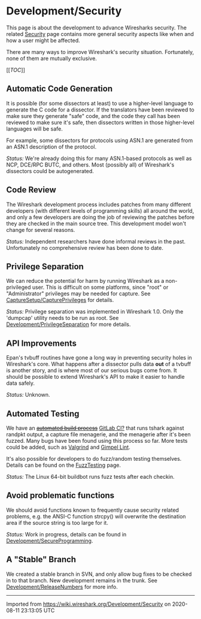 # Development/Security

This page is about the development to advance Wiresharks security. The related [Security](/Security) page contains more general security aspects like when and how a user might be affected.

There are many ways to improve Wireshark's security situation. Fortunately, none of them are mutually exclusive.

[[_TOC_]]

## Automatic Code Generation

It is possible (for some dissectors at least) to use a higher-level language to generate the C code for a dissector. If the translators have been reviewed to make sure they generate "safe" code, and the code they call has been reviewed to make sure it's safe, then dissectors written in those higher-level languages will be safe.

For example, some dissectors for protocols using ASN.1 are generated from an ASN.1 description of the protocol.

*Status:* We're already doing this for many ASN.1-based protocols as well as NCP, DCE/RPC BUTC, and others. Most (possibly all) of Wireshark's dissectors could be autogenerated.

## Code Review

The Wireshark development process includes patches from many different developers (with different levels of programming skills) all around the world, and only a few developers are doing the job of reviewing the patches before they are checked in the main source tree. This development model won't change for several reasons.

*Status:* Independent researchers have done informal reviews in the past. Unfortunately no comprehensive review has been done to date.

## Privilege Separation

We can reduce the potential for harm by running Wireshark as a non-privileged user. This is difficult on some platforms, since "root" or "Administrator" privileges may be needed for capture. See [CaptureSetup/CapturePrivileges](/CaptureSetup/CapturePrivileges) for details.

*Status:* Privilege separation was implemented in Wireshark 1.0. Only the 'dumpcap' utility needs to be run as root. See [Development/PrivilegeSeparation](/Development/PrivilegeSeparation) for more details.

## API Improvements

Epan's tvbuff routines have gone a long way in preventing security holes in Wireshark's core. What happens after a dissector pulls data **out** of a tvbuff is another story, and is where most of our serious bugs come from. It should be possible to extend Wireshark's API to make it easier to handle data safely.

*Status:* Unknown.

## Automated Testing

We have an [~~automated build process~~](http://buildbot.wireshark.org) [GitLab CI?](https://gitlab.com/wireshark/gitlab-migration/-/wikis/Automated-Builds-And-Continuous-Integration-(Buildbot)) that runs tshark against randpkt output, a capture file menagerie, and the menagerie after it's been fuzzed. Many bugs have been found using this process so far. More tests could be added, such as [Valgrind](http://valgrind.org/) and [Gimpel Lint](http://www.gimpel.com/).

It's also possible for developers to do fuzz/random testing themselves. Details can be found on the [FuzzTesting](/FuzzTesting) page.

*Status:* The Linux 64-bit buildbot runs fuzz tests after each checkin.

## Avoid problematic functions

We should avoid functions known to frequently cause security related problems, e.g. the ANSI-C function strcpy() will overwrite the destination area if the source string is too large for it.

*Status:* Work in progress, details can be found in [Development/SecureProgramming](/Development/SecureProgramming).

## A "Stable" Branch

We created a stable branch in SVN, and only allow bug fixes to be checked in to that branch. New development remains in the trunk. See [Development/ReleaseNumbers](/Development/ReleaseNumbers) for more info.

---

Imported from https://wiki.wireshark.org/Development/Security on 2020-08-11 23:13:05 UTC
